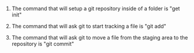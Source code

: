 1) The command that will setup a git repository inside of a folder is "get init"

2) The command that will ask git to start tracking a file is "git add"

3) The command that will ask git to move a file from the staging area to the repository is "git commit"